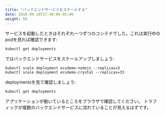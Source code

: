 ```yaml
---
title: "バックエンドサービスをスケールする"
date: 2018-09-18T17:40:09-05:00
weight: 50
---
```


<!--
When we launched our services, we only launched one container of each. We can
confirm this by viewing the running pods:
```
kubectl get deployments
```
-->
サービスを起動したときはそれぞれ一つずつのコンテナでした。これは実行中の
podを見れば確認できます:
```
kubectl get deployments
```

<!--
Now let's scale up the backend services:
```
kubectl scale deployment ecsdemo-nodejs --replicas=3
kubectl scale deployment ecsdemo-crystal --replicas=3
```
Confirm by looking at deployments again:
```
kubectl get deployments
```
-->
ではバックエンドサービスをスケールアップしましょう:
```
kubectl scale deployment ecsdemo-nodejs --replicas=3
kubectl scale deployment ecsdemo-crystal --replicas=33
```
deploymentsを見て確認しましょう:
```
kubectl get deployments
```

<!--
Also, check the browser tab where we can see our application running. You should
now see traffic flowing to multiple backend services.
-->
アプリケーションが動いているところをブラウザで確認してください。
トラフィックが複数のバックエンドサービスに流れていることが見えるはずです。